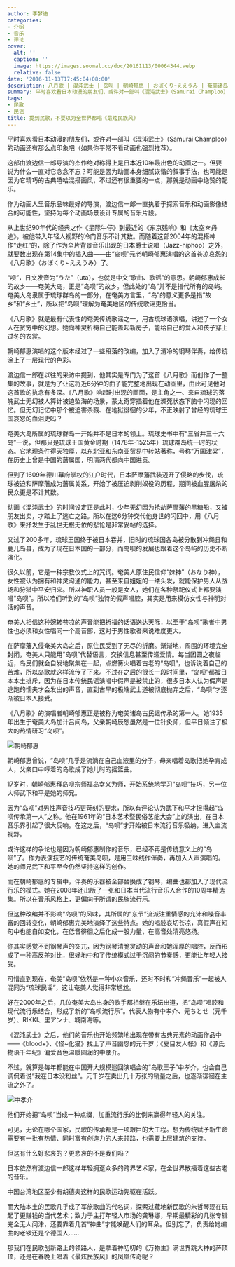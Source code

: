 ```yaml
---
author: 李梦迪
categories:
- 介绍
- 音乐
- 评论
cover:
  alt: ''
  caption: ''
  image: https://images.soomal.cc/doc/20161113/00064344.webp
  relative: false
date: '2016-11-13T17:45:04+08:00'
description: 八月歌 | 混沌武士 | 岛呗 | 朝崎郁惠 | おぼくり~ええうみ | 奄美诸岛古民谣 | 源自：澎湃新闻 | 版权：转载 |  平均/总评分：10.00/40
summary: 平时喜欢看日本动漫的朋友们，或许对一部叫《混沌武士》（Samurai Champloo）的动画还有那么点印象吧（如果你平常不看动画也强烈推荐）。这部由渡边信一郎导演的杰作绝对称得上是日本近10年最出色的动画之一。但要说为什么一直对它念念不忘？
tags:
- 民歌
- 民谣
title: 提到民歌，不要以为全世界都唱《最炫民族风》
---
```


平时喜欢看日本动漫的朋友们，或许对一部叫《混沌武士》（Samurai Champloo）的动画还有那么点印象吧（如果你平常不看动画也强烈推荐）。

这部由渡边信一郎导演的杰作绝对称得上是日本近10年最出色的动画之一。但要说为什么一直对它念念不忘？可能是因为动画本身细腻诙谐的叙事手法，也可能是因为它精巧的古典嘻哈混搭画风，不过还有很重要的一点，那就是动画中绝赞的配乐。

作为动画人里音乐品味最好的导演，渡边信一郎一直执着于探索音乐和动画影像结合的可能性，坚持为每个动画场景设计专属的音乐片段。

从上世纪90年代的经典之作《星际牛仔》到最近的《东京残响》和《太空☆丹迪》，被他带入年轻人视野的冷门音乐不计其数。而随着这部2004年的混搭神作“走红”的，除了作为全片背景音乐出现的日本爵士说唱（Jazz-hiphop）之外，就要数出现在第14集中的插入曲――由“岛呗”元老朝崎郁惠演唱的这首苍凉哀怨的《八月歌》（おぼくり~ええうみ）了。



“呗”，日文发音为“うた”（uta），也就是中文“歌曲、歌谣”的意思。朝崎郁惠成长的故乡――奄美大岛，正是“岛呗”的故乡。但此处的“岛”并不是指代所有的岛屿。奄美大岛隶属于琉球群岛的一部分，在奄美方言里，“岛”的意义更多是指“故乡”和“乡土”，所以把“岛呗”理解为奄美地区的传统歌谣更恰当。

《八月歌》就是最有代表性的奄美传统歌谣之一，用古琉球语演唱，讲述了一个女人在贫穷中的幻想。她向神灵祈祷自己能盖起新房子，能给自己的爱人和孩子穿上过冬的衣裳。

朝崎郁惠演唱的这个版本经过了一些段落的改编，加入了清冷的钢琴伴奏，给传统涂上了一层现代的色彩。

渡边信一郎在以往的采访中提到，他其实是专门为了这首《八月歌》而创作了一整集的故事，就是为了让这将近6分钟的曲子能完整地出现在动画里，由此可见他对这首歌的执念有多深。《八月歌》响起时出现的画面，是主角之一、来自琉球的落魄武士无幻被人算计被迫坠海的场景，蒙太奇穿插着他在濒死状态下脑中闪现的回忆。但无幻记忆中那个被迫害杀戮、在地狱徘徊的少年，不正映射了曾经的琉球王国哀怨的血泪史吗？

奄美大岛所属的琉球群岛一开始并不是日本的领土。琉球史书中有“三省并三十六岛”一说，但那只是琉球王国黄金时期（1478年-1525年）琉球群岛统一时的状态。它地理条件得天独厚，以东北亚和东南亚贸易中转站著称，号称“万国津梁”，在历史上曾是中国的藩属国，明清两代都向中国进贡。

但到了1609年德川幕府掌权的江户时代，日本萨摩藩武装迈开了侵略的步伐，琉球被迫和萨摩藩成为藩属关系，开始了被压迫剥削奴役的历程，期间被血腥屠杀的民众更是不计其数。

动画《混沌武士》的时间设定正是此时，少年无幻因为抢劫萨摩藩的黑糖船，又被朋友出卖，才踏上了逃亡之路。所以在这6分钟交代他身世的闪回中，用《八月歌》来抒发生于乱世无根无依的悲怆是非常妥帖的选择。

又过了200多年，琉球王国终于被日本吞并，旧时的琉球国各岛被分散到冲绳县和鹿儿岛县，成为了现在日本国的一部分，而岛呗的发展也跟着这个岛屿的历史不断演化。

很久以前，它是一种宗教仪式上的咒词。奄美人原住民信仰“妹神”（おなり神），女性被认为拥有和神灵沟通的能力，甚至来自姐姐的一缕头发，就能保护男人从战场和狩猎中平安归来。所以神职人员一般是女人，她们在各种祭祀仪式上都要演唱“岛呗”。所以咱们听到的“岛呗”独特的假声唱腔，其实是用来模仿女性与神明对话的声音。

奄美人相信这种婉转苍凉的声音能把祈福的话语送达天际，以至于“岛呗”歌者中男性也必须和女性唱同一个高音部，这对于男性歌者来说难度更大。

在萨摩藩入侵奄美大岛之后，原住民受到了无尽的折磨。渐渐地，周围的环境完全封闭，奄美人只能用“岛呗”代替语言，交换信息甚至传递爱情。每当团圆之夜临近，岛民们就会自发地聚集在一起，点燃篝火唱着古老的“岛呗”，也诉说着自己的苦难，所以岛歌就这样流传了下来。不过在之后的很长一段时间里，“岛呗”都被日本本土排斥，因为在日本传统民谣演唱中假声是被禁止的，很多日本人认为假声是逃跑的懦夫才会发出的声音，直到古早的极端武士道被彻底抛弃之后，“岛呗”才逐渐被日本人接受。

《八月歌》的演唱者朝崎郁惠正是被称为奄美诸岛古民谣传承的第一人。她1935年出生于奄美大岛加计吕间岛，父亲朝崎辰恕虽然是一位针灸师，但平日倾注了极大的热情研习“岛呗”。

![朝崎郁惠](https://images.soomal.cc/doc/20161113/00064343_01.webp)





朝崎郁惠曾说，“岛呗”几乎是流淌在自己血液里的分子，母亲唱着岛歌把她孕育成人，父亲口中哼着的岛歌成了她儿时的摇篮曲。

17岁时，朝崎郁惠拜岛呗宗师福岛幸义为师，开始系统地学习“岛呗”技巧，另一位大师武下和平是她的师兄。

因为“岛呗”对男性声音技巧更苛刻的要求，所以有评论认为武下和平才担得起“岛呗传承第一人”之称。他在1961年的“日本艺术暨民俗艺能大会”上的演出，在日本音乐界引起了很大反响。在这之后，“岛呗”才开始被日本流行音乐吸纳，进入主流视野。

或许这样的争论也是因为朝崎郁惠制作的音乐，已经不再是传统意义上的“岛呗”了。作为表演技艺的传统奄美岛呗，是用三味线作伴奏，再加入人声演唱的。她的师兄武下和平至今仍然坚持这样的创作。

而在朝崎郁惠的专辑中，伴奏的乐器被全部替换成了钢琴，编曲也都加入了现代流行乐的模式。她在2008年还出版了一张和日本当代流行音乐人合作的10周年精选集。所以在音乐风格上，更偏向于所谓的民族流行乐。

但这种改编并不影响“岛呗”的风味，其所属的“东节”流派注重情感的充沛和嗓音丰富的回转变化，朝崎郁惠完美地演绎了这些特点。她的唱腔哀切苍凉，真假声在短句中也能自如变化，在低音徘徊之后化成一股力量，在高音处清亮悠扬。

你其实感觉不到钢琴声的突兀，因为钢琴清脆灵动的声音和她浑厚的唱腔，反而形成了一种高反差对比，很好地中和了传统模式过于沉闷的节奏感，更能让年轻人接受。

可惜直到现在，奄美“岛呗”依然是一种小众音乐，还时不时和“冲绳音乐”一起被人混同为“琉球民谣”，这让奄美人觉得非常尴尬。

好在2000年之后，几位奄美大岛出身的歌手都相继在乐坛出道，把“岛呗”唱腔和现代流行乐结合，形成了新的“岛呗流行乐”。代表人物有中孝介、元ちとせ（元千岁）、RIKKI、里アンナ、城南海等。

《混沌武士》之后，他们的音乐也开始频繁地出现在带有古典元素的动画作品中――《blood+》、《怪~化猫》找上了声音幽怨的元千岁；《夏目友人帐》和《源氏物语千年纪》偏爱音色温暖圆润的中孝介。



不过，就算是每年都能在中国开大规模巡回演唱会的“岛歌王子”中孝介，也会自己调侃着说“我在日本没粉丝”。元千岁在卖出几十万张的销量之后，也逐渐徘徊在主流之外了。

![中孝介](https://images.soomal.cc/doc/20161113/00064344.webp)





他们开始把“岛呗”当成一种点缀，加重流行乐的比例来赢得年轻人的关注。

可见，无论在哪个国家，民歌的传承都是一项艰巨的大工程。想为传统赋予新生命需要有一批有热情、同时富有创造力的人来领路，也需要上层建筑的支持。

但这有什么好悲哀的？更悲哀的不是我们吗？

日本依然有渡边信一郎这样年轻拥趸众多的跨界艺术家，在全世界散播着这些古老的音乐。

中国台湾地区至少有胡德夫这样的民歌运动先驱在活跃。

而大陆本土的民歌几乎成了军旅歌曲的代名词，探索过藏地新民歌的朱哲琴现在玩起了更赚钱的当代艺术；致力于主打年轻人市场的龚琳娜，早期最精彩的几张专辑完全无人问津，还要靠着几首“神曲”才能唤醒人们的耳朵。但别忘了，负责给她编曲的老锣还是个德国人……

那我们在民歌创新路上的领路人，是拿着神叨叨的《万物生》满世界跳大神的萨顶顶，还是在春晚上唱着《最炫民族风》的凤凰传奇呢？